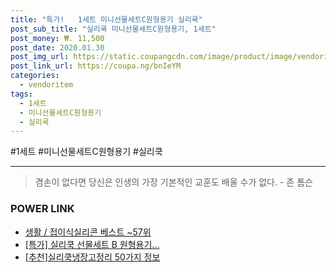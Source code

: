 ```yaml
--- 
title: "특가!   1세트 미니선물세트C원형용기 실리쿡" 
post_sub_title: "실리쿡 미니선물세트C원형용기, 1세트" 
post_money: ₩. 11,500 
post_date: 2020.01.30 
post_img_url: https://static.coupangcdn.com/image/product/image/vendoritem/2019/04/29/3028643421/d9b8c03d-dba2-421d-b7ec-8ac95133251b.jpg 
post_link_url: https://coupa.ng/bnIeYM 
categories: 
  - vendoritem 
tags: 
  - 1세트 
  - 미니선물세트C원형용기 
  - 실리쿡 
--- 
```

  #1세트 #미니선물세트C원형용기 #실리쿡 
<hr> 

> 겸손이 없다면 당신은 인생의 가장 기본적인 교훈도 배울 수가 없다. - 존 톰슨 


### POWER LINK

* <a href="https://blog.naver.com/santokki14/221783934444" target="_blank">생활 / 접이식실리콘 베스트 ~57위</a>
* <a href="https://blog.naver.com/an0733/221790665004" target="_blank">[특가] 실리쿡 선물세트 B 원형용기...</a>
* <a href="https://blog.naver.com/fasyy4321/221789699324" target="_blank">[추천]실리쿡냉장고정리 50가지 정보</a>
